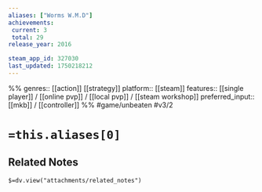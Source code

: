 ```yaml
---
aliases: ["Worms W.M.D"]
achievements:
 current: 3
 total: 29
release_year: 2016

steam_app_id: 327030
last_updated: 1750218212
---
```

%%
genres:: [[action]] [[strategy]]
platform:: [[steam]]
features:: [[single player]] / [[online pvp]] / [[local pvp]] / [[steam workshop]]
preferred_input:: [[mkb]] / [[controller]]
%%
#game/unbeaten
#v3/2

# `=this.aliases[0]`
## Related Notes
`$=dv.view("attachments/related_notes")`